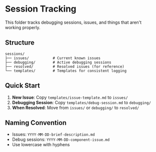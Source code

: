 # Session Tracking

This folder tracks debugging sessions, issues, and things that aren't working properly.

## Structure

```text
sessions/
├── issues/           # Current known issues
├── debugging/        # Active debugging sessions
├── resolved/         # Resolved issues (for reference)
└── templates/        # Templates for consistent logging
```

## Quick Start

1. **New Issue**: Copy `templates/issue-template.md` to `issues/`
2. **Debugging Session**: Copy `templates/debug-session.md` to `debugging/`
3. **When Resolved**: Move from `issues/` or `debugging/` to `resolved/`

## Naming Convention

- Issues: `YYYY-MM-DD-brief-description.md`
- Debug sessions: `YYYY-MM-DD-component-issue.md`
- Use lowercase with hyphens
